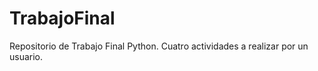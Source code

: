 # TrabajoFinal
Repositorio de Trabajo Final Python. Cuatro actividades a realizar por un usuario.  
